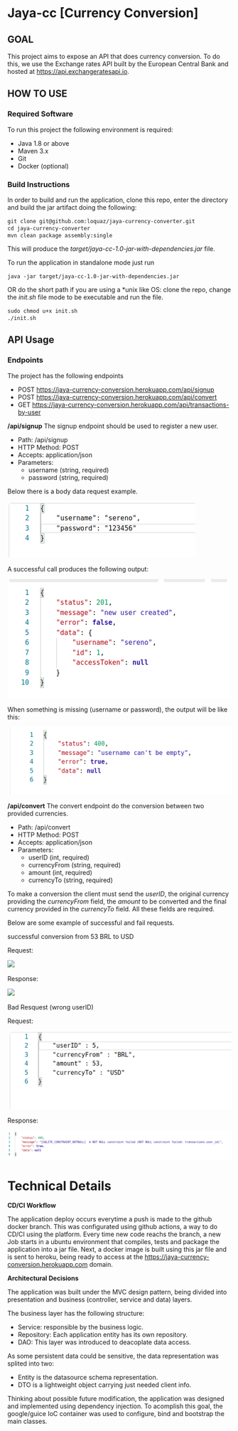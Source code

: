 # Jaya-cc [Currency Conversion]

## GOAL

This project aims to expose an API that does currency conversion.
To do this, we use the Exchange rates API built by the European Central Bank and hosted at https://api.exchangeratesapi.io.

## HOW TO USE

### Required Software

To run this project the following environment is required:

- Java 1.8 or above
- Maven 3.x
- Git
- Docker (optional)

### Build Instructions

In order to build and run the application, clone this repo, enter the directory and build the jar artifact doing the following:

```
git clone git@github.com:loquaz/jaya-currency-converter.git
cd jaya-currency-converter
mvn clean package assembly:single
```

This will produce the _target/jaya-cc-1.0-jar-with-dependencies.jar_ file.

To run the application in standalone mode just run

```
java -jar target/jaya-cc-1.0-jar-with-dependencies.jar
```

OR do the short path if you are using a \*unix like OS: clone the repo, change the _init.sh_ file mode to be executable and run the file.

```
sudo chmod u+x init.sh
./init.sh
```

## API Usage

### Endpoints

The project has the following endpoints

- POST https://jaya-currency-conversion.herokuapp.com/api/signup
- POST https://jaya-currency-conversion.herokuapp.com/api/convert
- GET https://jaya-currency-conversion.herokuapp.com/api/transactions-by-user

**/api/signup**
The signup endpoint should be used to register a new user.

- Path: /api/signup
- HTTP Method: POST
- Accepts: application/json
- Parameters:
  - username (string, required)
  - password (string, required)

Below there is a body data request example.

![](images/signup-json.png)

A successful call produces the following output:

![](images/signup-success.png)

When something is missing (username or password), the output will be like this:

![](images/signup-error.png)

**/api/convert**
The convert endpoint do the conversion between two provided currencies.

- Path: /api/convert
- HTTP Method: POST
- Accepts: application/json
- Parameters:
  - userID (int, required)
  - currencyFrom (string, required)
  - amount (int, required)
  - currencyTo (string, required)

To make a conversion the client must send the _userID_, the original currency providing the
_currencyFrom_ field, the _amount_ to be converted and the final currency provided
in the _currencyTo_ field. All these fields are required.

Below are some example of successful and fail requests.

successful conversion from 53 BRL to USD

Request:

![](images/successful-brl-to-usd-conversion-req.png)

Response:

![](images/successful-brl-to-usd-conversion-res.png)

Bad Resquest (wrong userID)

Request:

![](images/convert-with-wrong-userid.png)

Response:

![](images/convert-wrong-user-id-res.png)

# Technical Details

**CD/CI Workflow**

The application deploy occurs everytime a push is made to the github docker branch.
This was configurated using github actions, a way to do CD/CI using the platform.
Every time new code reachs the branch, a new Job starts in a ubuntu environment that compiles, tests and package the application into a jar file.
Next, a docker image is built using this jar file and is sent to heroku, being ready to access at the https://jaya-currency-conversion.herokuapp.com domain.

**Architectural Decisions**

The application was built under the MVC design pattern, being divided into presentation and business (controller, service and data) layers.

The business layer has the following structure:

- Service: responsible by the business logic.
- Repository: Each application entity has its own repository.
- DAO: This layer was introduced to deacoplate data access.

As some persistent data could be sensitive, the data representation was splited into two:

- Entity is the datasource schema representation.
- DTO is a lightweight object carrying just needed client info.

Thinking about possible future modification, the application was designed and implemented using dependency injection.
To acomplish this goal, the google/guice IoC container was used to configure, bind and bootstrap the main classes.
